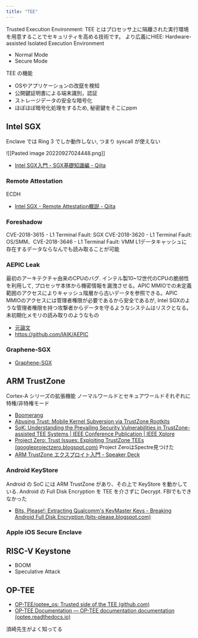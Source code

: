 ```yaml
---
title: "TEE"
---
```


Trusted Execution Environment: TEE とはプロセッサ上に隔離された実行環境を用意することでセキュリティを高める技術です。
より広義にHIEE: Hardware-assisted Isolated Execution Environment
- Normal Mode
- Secure Mode

TEE の機能
- OSやアプリケーションの改竄を検知
- 公開鍵証明書による端末識別，認証
- ストレージデータの安全な暗号化
- ほぼほぼ暗号化処理をするため, 秘密鍵をそこにppm

## Intel SGX
Enclave では Ring 3 でしか動作しない, つまり syscall が使えない

![[Pasted image 20220927024448.png]]

- [Intel SGX入門 - SGX基礎知識編 - Qiita](https://qiita.com/Cliffford/items/2f155f40a1c3eec288cf)

### Remote Attestation
ECDH
- [Intel SGX - Remote Attestation概説 - Qiita](https://qiita.com/Cliffford/items/095b1df450583b4803f2)

### Foreshadow
CVE-2018-3615 - L1 Terminal Fault: SGX
CVE-2018-3620 - L1 Terminal Fault: OS/SMM、CVE-2018-3646 - L1 Terminal Fault: VMM
L1データキャッシュに存在するデータならなんでも読み取ることが可能

### AEPIC Leak
最初のアーキテクチャ由来のCPUのバグ. インテル製10~12世代のCPUの脆弱性を利用して, プロセッサ本体から機密情報を漏洩させる。APIC MMIOでの未定義範囲のアクセスによりキャッシュ階層から古いデータを参照できる。APIC MMIOのアクセスには管理者権限が必要であるから安全であるが, Intel SGXのような管理者権限を持つ攻撃者からデータを守るようなシステムはリスクとなる。
未初期化メモリの読み取りのようなもの
- [元論文](https://aepicleak.com/aepicleak.pdf)
- https://github.com/IAIK/AEPIC

### Graphene-SGX
- [Graphene-SGX](https://www.usenix.org/system/files/conference/atc17/atc17-tsai.pdf)

## ARM TrustZone
Cortex-A シリーズの拡張機能
ノーマルワールドとセキュアワールドそれぞれに特権/非特権モード
- [Boomerang](https://github.com/ucsb-seclab/boomerang/)
- [Abusing Trust: Mobile Kernel Subversion via TrustZone Rootkits](https://security.inso.tuwien.ac.at/pdfs/woot22-preprint.pdf)
- [SoK: Understanding the Prevailing Security Vulnerabilities in TrustZone-assisted TEE Systems | IEEE Conference Publication | IEEE Xplore](https://ieeexplore.ieee.org/document/9152801)
- [Project Zero: Trust Issues: Exploiting TrustZone TEEs (googleprojectzero.blogspot.com)](https://googleprojectzero.blogspot.com/2017/07/trust-issues-exploiting-trustzone-tees.html)
Project ZeroはSpectre見つけた
- [ARM TrustZone エクスプロイト入門 - Speaker Deck](https://speakerdeck.com/rkx1209/arm-trustzone-ekusupuroitoru-men)

### Android KeyStore
Android の SoC には ARM TrustZone があり、その上で KeyStore を動かしている.
Android の Full Disk Encryption を TEE を介さずに Decrypt.  FBIでもできなかった
- [Bits, Please!: Extracting Qualcomm's KeyMaster Keys - Breaking Android Full Disk Encryption (bits-please.blogspot.com)](http://bits-please.blogspot.com/2016/06/extracting-qualcomms-keymaster-keys.html)

### Apple iOS Secure Enclave

## RISC-V Keystone
- BOOM
- Speculative Attack

## OP-TEE
- [OP-TEE/optee_os: Trusted side of the TEE (github.com)](https://github.com/OP-TEE/optee_os)
- [OP-TEE Documentation — OP-TEE documentation documentation (optee.readthedocs.io)](https://optee.readthedocs.io/en/latest/)

須崎先生がよく知ってる

